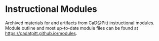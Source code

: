# Instructional Modules
Archived materials for and artifacts from CaD@Pitt instructional modules. Module outline and most up-to-date module files can be found at https://cadatpitt.github.io/modules.
